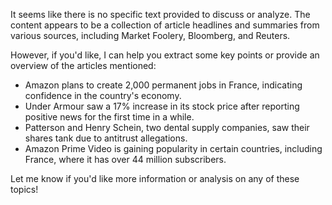 It seems like there is no specific text provided to discuss or analyze. The content appears to be a collection of article headlines and summaries from various sources, including Market Foolery, Bloomberg, and Reuters.

However, if you'd like, I can help you extract some key points or provide an overview of the articles mentioned:

* Amazon plans to create 2,000 permanent jobs in France, indicating confidence in the country's economy.
* Under Armour saw a 17% increase in its stock price after reporting positive news for the first time in a while.
* Patterson and Henry Schein, two dental supply companies, saw their shares tank due to antitrust allegations.
* Amazon Prime Video is gaining popularity in certain countries, including France, where it has over 44 million subscribers.

Let me know if you'd like more information or analysis on any of these topics!
